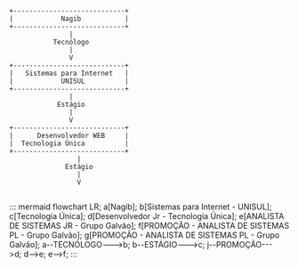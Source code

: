 ```
+----------------------------+
|            Nagib           |
+----------------------------+
               |
           Tecnólogo
               |
               V
+----------------------------+
|   Sistemas para Internet   |
|            UNISUL          |
+----------------------------+
               |
            Estágio
               |
               V
+----------------------------+
|      Desenvolvedor WEB     |
|  Tecnologia Única          |
+----------------------------+
                 |
              Estágio
                 |
                 V
          
```

::: mermaid
flowchart LR;
a[Nagib];
b[Sistemas para Internet - UNISUL];
c[Tecnologia Única];
d[Desenvolvedor Jr - Tecnologia Única];
e[ANALISTA DE SISTEMAS JR - Grupo Galvão];
f[PROMOÇÃO - ANALISTA DE SISTEMAS PL - Grupo Galvão];
g[PROMOÇÃO - ANALISTA DE SISTEMAS PL - Grupo Galvão];
a--TECNÓLOGO--->b;
b--ESTÁGIO--->c;
j--PROMOÇÃO--->d;
d-->e;
e-->f;
:::
